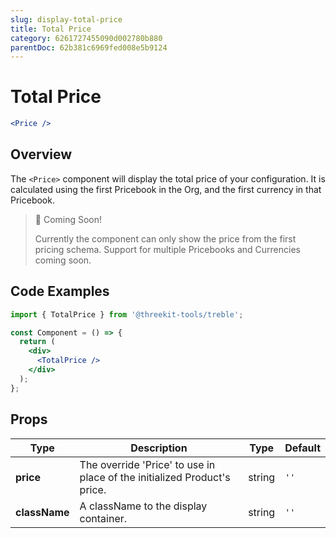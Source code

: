 ```yaml
---
slug: display-total-price
title: Total Price
category: 6261727455090d002780b880
parentDoc: 62b381c6969fed008e5b9124
---
```


# Total Price

```jsx
<Price />
```

## Overview

The `<Price>` component will display the total price of your configuration. It is calculated using the first Pricebook in the Org, and the first currency in that Pricebook.

<!-- It is built using the [usePrice() hook](#use-price). -->

> 📘 Coming Soon!
>
> Currently the component can only show the price from the first pricing schema. Support for multiple Pricebooks and Currencies coming soon.

## Code Examples

```jsx
import { TotalPrice } from '@threekit-tools/treble';

const Component = () => {
  return (
    <div>
      <TotalPrice />
    </div>
  );
};
```

## Props

| Type          | Description                                                              | Type   | Default |
| ------------- | ------------------------------------------------------------------------ | ------ | ------- |
| **price**     | The override 'Price' to use in place of the initialized Product's price. | string | `''`    |
| **className** | A className to the display container.                                    | string | `''`    |
